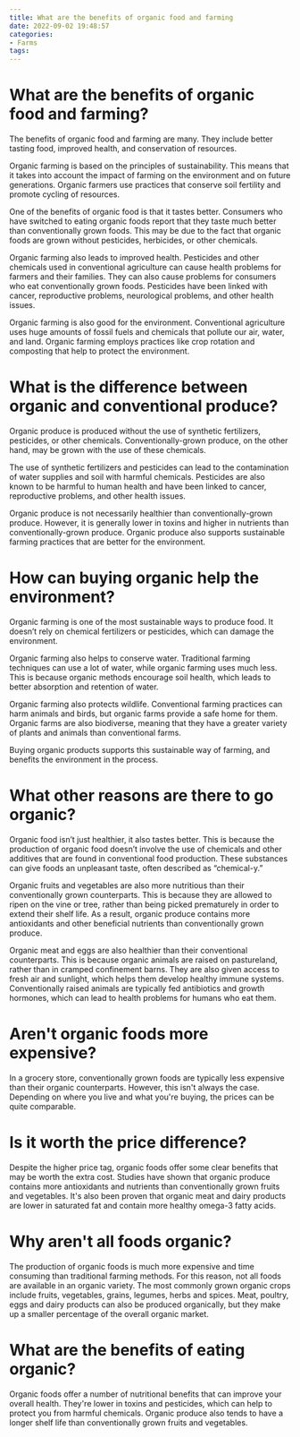 ```yaml
---
title: What are the benefits of organic food and farming
date: 2022-09-02 19:48:57
categories:
- Farms
tags:
---
```



#  What are the benefits of organic food and farming?

The benefits of organic food and farming are many. They include better tasting food, improved health, and conservation of resources.

Organic farming is based on the principles of sustainability. This means that it takes into account the impact of farming on the environment and on future generations. Organic farmers use practices that conserve soil fertility and promote cycling of resources.

One of the benefits of organic food is that it tastes better. Consumers who have switched to eating organic foods report that they taste much better than conventionally grown foods. This may be due to the fact that organic foods are grown without pesticides, herbicides, or other chemicals.

Organic farming also leads to improved health. Pesticides and other chemicals used in conventional agriculture can cause health problems for farmers and their families. They can also cause problems for consumers who eat conventionally grown foods. Pesticides have been linked with cancer, reproductive problems, neurological problems, and other health issues.

Organic farming is also good for the environment. Conventional agriculture uses huge amounts of fossil fuels and chemicals that pollute our air, water, and land. Organic farming employs practices like crop rotation and composting that help to protect the environment.

#  What is the difference between organic and conventional produce?

Organic produce is produced without the use of synthetic fertilizers, pesticides, or other chemicals. Conventionally-grown produce, on the other hand, may be grown with the use of these chemicals.

The use of synthetic fertilizers and pesticides can lead to the contamination of water supplies and soil with harmful chemicals. Pesticides are also known to be harmful to human health and have been linked to cancer, reproductive problems, and other health issues.

Organic produce is not necessarily healthier than conventionally-grown produce. However, it is generally lower in toxins and higher in nutrients than conventionally-grown produce. Organic produce also supports sustainable farming practices that are better for the environment.

#  How can buying organic help the environment?

Organic farming is one of the most sustainable ways to produce food. It doesn’t rely on chemical fertilizers or pesticides, which can damage the environment.

Organic farming also helps to conserve water. Traditional farming techniques can use a lot of water, while organic farming uses much less. This is because organic methods encourage soil health, which leads to better absorption and retention of water.

Organic farming also protects wildlife. Conventional farming practices can harm animals and birds, but organic farms provide a safe home for them. Organic farms are also biodiverse, meaning that they have a greater variety of plants and animals than conventional farms.

Buying organic products supports this sustainable way of farming, and benefits the environment in the process.

#  What other reasons are there to go organic?

Organic food isn’t just healthier, it also tastes better. This is because the production of organic food doesn’t involve the use of chemicals and other additives that are found in conventional food production. These substances can give foods an unpleasant taste, often described as “chemical-y.”

Organic fruits and vegetables are also more nutritious than their conventionally grown counterparts. This is because they are allowed to ripen on the vine or tree, rather than being picked prematurely in order to extend their shelf life. As a result, organic produce contains more antioxidants and other beneficial nutrients than conventionally grown produce.

Organic meat and eggs are also healthier than their conventional counterparts. This is because organic animals are raised on pastureland, rather than in cramped confinement barns. They are also given access to fresh air and sunlight, which helps them develop healthy immune systems. Conventionally raised animals are typically fed antibiotics and growth hormones, which can lead to health problems for humans who eat them.

#  Aren't organic foods more expensive?

In a grocery store, conventionally grown foods are typically less expensive than their organic counterparts. However, this isn't always the case. Depending on where you live and what you're buying, the prices can be quite comparable.

# Is it worth the price difference?

Despite the higher price tag, organic foods offer some clear benefits that may be worth the extra cost. Studies have shown that organic produce contains more antioxidants and nutrients than conventionally grown fruits and vegetables. It's also been proven that organic meat and dairy products are lower in saturated fat and contain more healthy omega-3 fatty acids.

# Why aren't all foods organic?

The production of organic foods is much more expensive and time consuming than traditional farming methods. For this reason, not all foods are available in an organic variety. The most commonly grown organic crops include fruits, vegetables, grains, legumes, herbs and spices. Meat, poultry, eggs and dairy products can also be produced organically, but they make up a smaller percentage of the overall organic market.

# What are the benefits of eating organic?

Organic foods offer a number of nutritional benefits that can improve your overall health. They're lower in toxins and pesticides, which can help to protect you from harmful chemicals. Organic produce also tends to have a longer shelf life than conventionally grown fruits and vegetables.